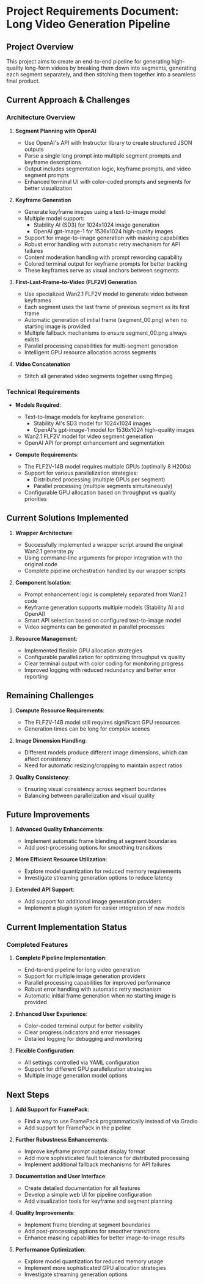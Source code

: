 # Project Requirements Document: Long Video Generation Pipeline

## Project Overview

This project aims to create an end-to-end pipeline for generating high-quality long-form videos by breaking them down into segments, generating each segment separately, and then stitching them together into a seamless final product.

## Current Approach & Challenges

### Architecture Overview

1. **Segment Planning with OpenAI**
   - Use OpenAI's API with Instructor library to create structured JSON outputs
   - Parse a single long prompt into multiple segment prompts and keyframe descriptions
   - Output includes segmentation logic, keyframe prompts, and video segment prompts
   - Enhanced terminal UI with color-coded prompts and segments for better visualization

2. **Keyframe Generation**
   - Generate keyframe images using a text-to-image model
   - Multiple model support:
     - Stability AI (SD3) for 1024x1024 image generation
     - OpenAI gpt-image-1 for 1536x1024 high-quality images
   - Support for image-to-image generation with masking capabilities
   - Robust error handling with automatic retry mechanism for API failures
   - Content moderation handling with prompt rewording capability
   - Colored terminal output for keyframe prompts for better tracking
   - These keyframes serve as visual anchors between segments

3. **First-Last-Frame-to-Video (FLF2V) Generation**
   - Use specialized Wan2.1 FLF2V model to generate video between keyframes
   - Each segment uses the last frame of previous segment as its first frame
   - Automatic generation of initial frame (segment_00.png) when no starting image is provided
   - Multiple fallback mechanisms to ensure segment_00.png always exists
   - Parallel processing capabilities for multi-segment generation
   - Intelligent GPU resource allocation across segments

4. **Video Concatenation**
   - Stitch all generated video segments together using ffmpeg

### Technical Requirements

- **Models Required**:
  - Text-to-Image models for keyframe generation:
    - Stability AI's SD3 model for 1024x1024 images
    - OpenAI's gpt-image-1 model for 1536x1024 high-quality images
  - Wan2.1 FLF2V model for video segment generation 
  - OpenAI API for prompt enhancement and segmentation

- **Compute Requirements**:
  - The FLF2V-14B model requires multiple GPUs (optimally 8 H200s)
  - Support for various parallelization strategies:
    - Distributed processing (multiple GPUs per segment)
    - Parallel processing (multiple segments simultaneously)
  - Configurable GPU allocation based on throughput vs quality priorities

## Current Solutions Implemented

1. **Wrapper Architecture**:
   - Successfully implemented a wrapper script around the original Wan2.1 generate.py
   - Using command-line arguments for proper integration with the original code
   - Complete pipeline orchestration handled by our wrapper scripts

2. **Component Isolation**:
   - Prompt enhancement logic is completely separated from Wan2.1 code
   - Keyframe generation supports multiple models (Stability AI and OpenAI)
   - Smart API selection based on configured text-to-image model
   - Video segments can be generated in parallel processes

3. **Resource Management**:
   - Implemented flexible GPU allocation strategies
   - Configurable parallelization for optimizing throughput vs quality
   - Clear terminal output with color coding for monitoring progress
   - Improved logging with reduced redundancy and better error reporting

## Remaining Challenges

1. **Compute Resource Requirements**:
   - The FLF2V-14B model still requires significant GPU resources
   - Generation times can be long for complex scenes

2. **Image Dimension Handling**:
   - Different models produce different image dimensions, which can affect consistency
   - Need for automatic resizing/cropping to maintain aspect ratios

3. **Quality Consistency**:
   - Ensuring visual consistency across segment boundaries
   - Balancing between parallelization and visual quality

## Future Improvements

1. **Advanced Quality Enhancements**:
   - Implement automatic frame blending at segment boundaries
   - Add post-processing options for smoothing transitions

2. **More Efficient Resource Utilization**:
   - Explore model quantization for reduced memory requirements
   - Investigate streaming generation options to reduce latency

3. **Extended API Support**:
   - Add support for additional image generation providers
   - Implement a plugin system for easier integration of new models

## Current Implementation Status

### Completed Features

1. **Complete Pipeline Implementation**:
   - End-to-end pipeline for long video generation
   - Support for multiple image generation providers
   - Parallel processing capabilities for improved performance
   - Robust error handling with automatic retry mechanism
   - Automatic initial frame generation when no starting image is provided

2. **Enhanced User Experience**:
   - Color-coded terminal output for better visibility
   - Clear progress indicators and error messages
   - Detailed logging for debugging and monitoring

3. **Flexible Configuration**:
   - All settings controlled via YAML configuration
   - Support for different GPU parallelization strategies
   - Multiple image generation model options

## Next Steps

1. **Add Support for FramePack**:
   - Find a way to use FramePack programmatically instead of via Gradio
   - Add support for FramePack in the pipeline

2. **Further Robustness Enhancements**:
   - Improve keyframe prompt output display format
   - Add more sophisticated fault tolerance for distributed processing
   - Implement additional fallback mechanisms for API failures

3. **Documentation and User Interface**:
   - Create detailed documentation for all features
   - Develop a simple web UI for pipeline configuration
   - Add visualization tools for keyframe and segment planning

3. **Quality Improvements**:
   - Implement frame blending at segment boundaries
   - Add post-processing options for smoother transitions
   - Enhance masking capabilities for better image-to-image results

4. **Performance Optimization**:
   - Explore model quantization for reduced memory usage
   - Implement more sophisticated GPU allocation strategies
   - Investigate streaming generation options

